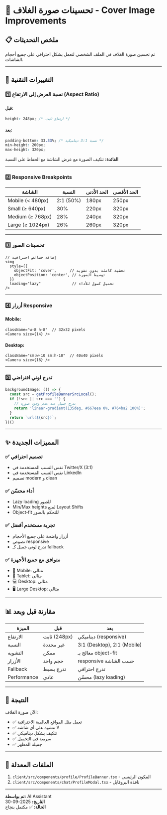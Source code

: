# 🎨 تحسينات صورة الغلاف - Cover Image Improvements

## 📋 ملخص التحديثات

تم تحسين صورة الغلاف في الملف الشخصي لتعمل بشكل احترافي على جميع أحجام الشاشات.

---

## 🔧 التغييرات التقنية

### 1️⃣ نسبة العرض إلى الارتفاع (Aspect Ratio)

#### قبل:
```css
height: 248px; /* ارتفاع ثابت */
```

#### بعد:
```css
padding-bottom: 33.33%; /* نسبة 3:1 ديناميكية */
min-height: 200px;
max-height: 320px;
```

**الفائدة:** تتكيف الصورة مع عرض الشاشة مع الحفاظ على النسبة

---

### 2️⃣ Responsive Breakpoints

| الشاشة | النسبة | الحد الأدنى | الحد الأقصى |
|--------|--------|-------------|-------------|
| Mobile (< 480px) | 2:1 (50%) | 180px | 250px |
| Small (≥ 640px) | 30% | 220px | 320px |
| Medium (≥ 768px) | 28% | 240px | 320px |
| Large (≥ 1024px) | 26% | 260px | 320px |

---

### 3️⃣ تحسينات الصور

```tsx
// إضافة خصائص احترافية
<img
  style={{
    objectFit: 'cover',      // تغطية كاملة بدون تشويه
    objectPosition: 'center', // توسيط الصورة
  }}
  loading="lazy"              // تحميل كسول للأداء
/>
```

---

### 4️⃣ أزرار Responsive

#### Mobile:
```tsx
className="w-8 h-8"  // 32x32 pixels
<Camera size={14} />
```

#### Desktop:
```tsx
className="sm:w-10 sm:h-10"  // 40x40 pixels
<Camera size={16} />
```

---

### 5️⃣ تدرج لوني افتراضي

```javascript
backgroundImage: (() => {
  const src = getProfileBannerSrcLocal();
  if (!src || src === '') {
    // تدرج جميل عند عدم وجود صورة
    return 'linear-gradient(135deg, #667eea 0%, #764ba2 100%)';
  }
  return `url(${src})`;
})()
```

---

## ✨ المميزات الجديدة

### ✅ تصميم احترافي
- نفس النسب المستخدمة في Twitter/X (3:1)
- نفس النسب المستخدمة في LinkedIn
- تصميم modern و clean

### ✅ أداء محسّن
- Lazy loading للصور
- Min/Max heights لمنع Layout Shifts
- Object-fit للتحكم بالصور

### ✅ تجربة مستخدم أفضل
- أزرار واضحة على جميع الأحجام
- نصوص responsive
- تدرج لوني جميل كـ fallback

### ✅ متوافق مع جميع الأجهزة
- 📱 Mobile: مثالي
- 📱 Tablet: مثالي
- 💻 Desktop: مثالي
- 🖥️ Large Desktop: مثالي

---

## 📊 مقارنة قبل وبعد

| الميزة | قبل | بعد |
|--------|-----|-----|
| الارتفاع | ثابت (248px) | ديناميكي (responsive) |
| النسبة | غير محددة | 3:1 (Desktop), 2:1 (Mobile) |
| التشويه | ممكن | معالج بـ object-fit |
| الأزرار | حجم واحد | responsive حسب الشاشة |
| Fallback | تدرج بسيط | تدرج احترافي |
| Performance | عادي | محسّن (lazy loading) |

---

## 🎯 النتيجة

الآن صورة الغلاف:
- ✅ تعمل مثل المواقع العالمية الاحترافية
- ✅ لا تتشوه على أي شاشة
- ✅ تتكيف بشكل ديناميكي
- ✅ سريعة في التحميل
- ✅ جميلة المظهر

---

## 📁 الملفات المعدلة

1. `client/src/components/profile/ProfileBanner.tsx` - المكون الرئيسي
2. `client/src/components/chat/ProfileModal.tsx` - نافذة البروفايل

---

**تم بواسطة:** AI Assistant  
**التاريخ:** 2025-09-30  
**الحالة:** ✅ مكتمل بنجاح
